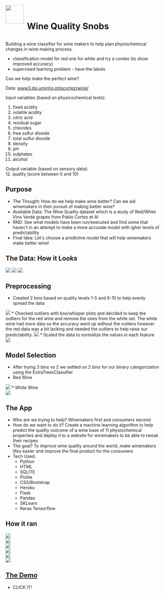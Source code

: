 <img style="float:left;padding-right:10px;width:60px;" src="app/static/images/snob.png">
<h1 style="line-height:60px;">Wine Quality Snobs</h1>
Building a wine classifier for wine makers to help plan physiochemical changes in wine making process.

* classification model for red one for white and try a combo (to show improved accuracy)
* supervised learning problem - have the labels


Can we help make the perfect wine?



Data: [www3.dsi.uminho.pt/pcortez/wine/](http://www3.dsi.uminho.pt/pcortez/wine/)



Input variables (based on physicochemical tests): 
1. fixed acidity
2. volatile acidity
3. citric acid
4. residual sugar
5. chlorides
6. free sulfur dioxide
7. total sulfur dioxide
8. density
9. pH
10. sulphates
11. alcohol

Output variable (based on sensory data):
<br>
12. quality (score between 0 and 10)


## Purpose 

* The Thought: How do we help make wine better? Can we aid winemakers in their pursuit of making better wine?
* Available Data: The Wine Quality dataset which is a study of Red/White Vino Verde grapes from Pablo Cortez et Al
* RND: See what models have been run/executed and find some that haven't in an attempt to make a more accurate model with igher levels of predictability
* Final Idea: Let's choose a predictive model that will help winemakers make better wine!

## The Data: How it Looks
<img src="Resources/Images/white_wine_df.png">
<img src="Resources/Images/white_wine_describe.png">
<img src="Resources/Images/red_wine_describe.png">


## Preprocessing
* Created 2 bins based on quality levels 1-5 and 6-10 to help evenly spread the data <br>
<img src="Resources/Images/Qualitycode.png">
* Checked outliers with box/whisper plots and decided to keep the outliers for the red wine and remove the ones from the white set. The white wine had more data so the accuracy went up without the outliers however the red data was a bit lacking and needed the outliers to help raise our predictability.
<img src="Resources/Images/outlier_removal.png">
* Scaled the data to normalize the values in each feature <br>
<img src="Resources/Images/scaling.png">

## Model Selection

* After trying 3 bins vs 2 we settled on 2 bins for our binary categorization using the ExtraTreesClassifier <br>
* Red Wine <br>
<img src="Resources/Images/red_trees.png">
* White Wine <br>
<img src="Resources/Images/white_trees.png">


## The App
* Who are we trying to help? Winemakers first and consumers second
* How do we want to do it? Create a machine learning algorithm to help predict the quality outcome of a wine base of 11 physiochemical properties and deploy it to a website for winemakers to be able to tweak their recipes
* The goal? To improve wine quality around the world, make winemakers lifes easier and improve the final product for the consumers
* Tech Used:
    - Python
    - HTML
    - SQLITE
    - Pickle
    - CSS/Bootstrap
    - Heroku
    - Flask
    - Pandas
    - SKLearn
    - Keras Tensorflow

 ## How it ran <br>
 <img src="Resources/Images/getwinescorefunction.png">
 <br>
 <img src="Resources/Images/getwinescorefunction2.png">
 <br>
 <img src="Resources/Images/processmodel.png">
 <br>
 <img src="Resources/Images/processmodel2.png">
 <br>
 <img src="Resources/Images/processmodel3.png">
 <br>
 <img src="Resources/Images/red_pickle.png">


## [The Demo](https://wine-quality-snobs.herokuapp.com/)
* CLICK IT!


